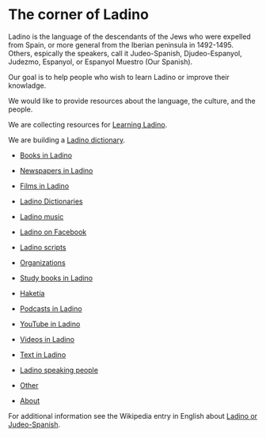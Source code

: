 # The corner of Ladino

Ladino is the language of the descendants of the Jews who were expelled from Spain, or more general from the Iberian peninsula in 1492-1495.
Others, espically the speakers, call it Judeo-Spanish, Djudeo-Espanyol, Judezmo, Espanyol, or Espanyol Muestro (Our Spanish).

Our goal is to help people who wish to learn Ladino or improve their knowladge.

We would like to provide resources about the language, the culture, and the people.

We are collecting resources for [Learning Ladino](learning-ladino).

We are building a [Ladino dictionary](/).

* [Books in Ladino](books-in-ladino)
* [Newspapers in Ladino](newspapers-in-ladino)
* [Films in Ladino](films-in-ladino)
* [Ladino Dictionaries](ladino-dictionaries)
* [Ladino music](ladino-music)
* [Ladino on Facebook](ladino-on-facebook)
* [Ladino scripts](ladino-scripts)
* [Organizations](organizations)
* [Study books in Ladino](study-books-in-ladino)
* [Haketía](haketia)
* [Podcasts in Ladino](podcasts-in-ladino)
* [YouTube in Ladino](youtube-in-ladino)
* [Videos in Ladino](videos-in-ladino)
* [Text in Ladino](text-in-ladino)
* [Ladino speaking people](people)
* [Other](other)


* [About](about)


For additional information see the Wikipedia entry in English about [Ladino or Judeo-Spanish](https://en.wikipedia.org/wiki/Judaeo-Spanish).

